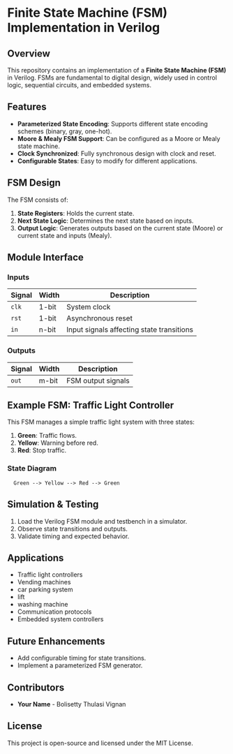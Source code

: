 # Finite State Machine (FSM) Implementation in Verilog

## Overview

This repository contains an implementation of a **Finite State Machine (FSM)** in Verilog. FSMs are fundamental to digital design, widely used in control logic, sequential circuits, and embedded systems.

## Features

- **Parameterized State Encoding**: Supports different state encoding schemes (binary, gray, one-hot).
- **Moore & Mealy FSM Support**: Can be configured as a Moore or Mealy state machine.
- **Clock Synchronized**: Fully synchronous design with clock and reset.
- **Configurable States**: Easy to modify for different applications.

## FSM Design

The FSM consists of:

1. **State Registers**: Holds the current state.
2. **Next State Logic**: Determines the next state based on inputs.
3. **Output Logic**: Generates outputs based on the current state (Moore) or current state and inputs (Mealy).

## Module Interface

### Inputs

| Signal  | Width | Description                      |
|---------|------|----------------------------------|
| `clk`   | 1-bit | System clock                    |
| `rst`   | 1-bit | Asynchronous reset              |
| `in`    | n-bit | Input signals affecting state transitions |

### Outputs

| Signal  | Width | Description                      |
|---------|------|----------------------------------|
| `out`   | m-bit | FSM output signals              |

## Example FSM: Traffic Light Controller

This FSM manages a simple traffic light system with three states:

1. **Green**: Traffic flows.
2. **Yellow**: Warning before red.
3. **Red**: Stop traffic.

### State Diagram

```
  Green --> Yellow --> Red --> Green
```

## Simulation & Testing

1. Load the Verilog FSM module and testbench in a simulator.
2. Observe state transitions and outputs.
3. Validate timing and expected behavior.

## Applications

- Traffic light controllers
- Vending machines
- car parking system
- lift
- washing machine
- Communication protocols
- Embedded system controllers

## Future Enhancements

- Add configurable timing for state transitions.
- Implement a parameterized FSM generator.

## Contributors

- **Your Name** - Bolisetty Thulasi Vignan

## License

This project is open-source and licensed under the MIT License.


